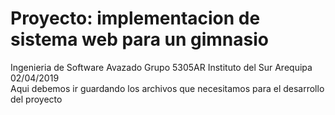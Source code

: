 # Proyecto: implementacion de sistema web para un gimnasio
Ingenieria de Software Avazado  Grupo 5305AR   Instituto del Sur Arequipa   02/04/2019 <br>
Aqui debemos ir guardando los archivos que necesitamos para el desarrollo del proyecto <br>

